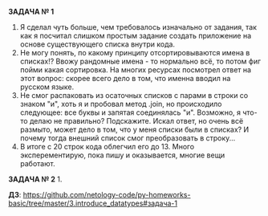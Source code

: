 **ЗАДАЧА № 1**
1. Я сделал чуть больше, чем требовалось изначально от задания, так как я посчитал слишком простым задание создать приложение на основе существующего списка внутри кода.
2. Не могу понять, по какому принципу отсортировываются имена в списках!? Ввожу рандомные имена - то нормально всё, то потом фиг пойми какая сортировка. На многих ресурсах посмотрел ответ на этот вопрос: скорее всего дело в том, что именна вводил на русском языке.
3. Не смог распаковать из осаточных списков с парами в строки со знаком "и", хоть я и пробовал метод .join, но происходило следующее: все буквы и запятая соединялась "и". Возможно, я что-то делаю не правильно? Подскажите. Искал ответ, но очень всё размыто, может дело в том, что у меня списки были в списках? И почему тогда внешний список смог преобразовать в строку...
4. В итоге с 20 строк кода облегчил его до 13. Много эксперементирую, пока пишу и оказывается, многие вещи работают.

**ЗАДАЧА № 2**
1. 

**ДЗ**: https://github.com/netology-code/py-homeworks-basic/tree/master/3.introduce_datatypes#задача-1